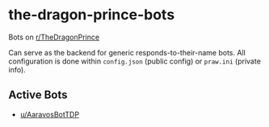 # the-dragon-prince-bots

Bots on [r/TheDragonPrince](https://www.reddit.com/r/TheDragonPrince)

Can serve as the backend for generic responds-to-their-name bots. All configuration is done within `config.json` (public config) or `praw.ini` (private info).

## Active Bots

* [u/AaravosBotTDP](https://www.reddit.com/u/AaravosBotTDP)
